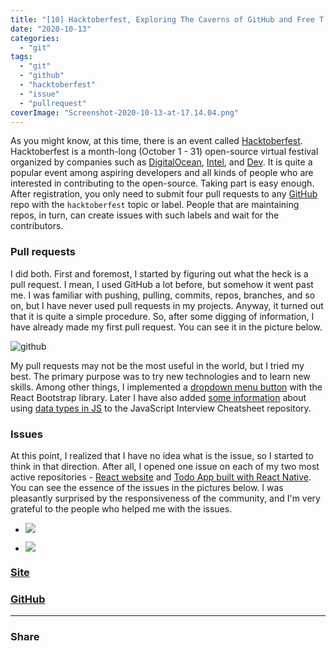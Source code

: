 ```yaml
---
title: "[10] Hacktoberfest, Exploring The Caverns of GitHub and Free T-Shirts"
date: "2020-10-13"
categories: 
  - "git"
tags: 
  - "git"
  - "github"
  - "hacktoberfest"
  - "issue"
  - "pullrequest"
coverImage: "Screenshot-2020-10-13-at-17.14.04.png"
---
```


As you might know, at this time, there is an event called [Hacktoberfest](https://hacktoberfest.digitalocean.com/). Hacktoberfest is a month-long (October 1 - 31) open-source virtual festival organized by companies such as [DigitalOcean](https://www.digitalocean.com/), [Intel](https://www.intel.com/content/www/us/en/homepage.html), and [Dev](https://dev.to/villivald). It is quite a popular event among aspiring developers and all kinds of people who are interested in contributing to the open-source. Taking part is easy enough. After registration, you only need to submit four pull requests to any [GitHub](https://github.com/villivald) repo with the `hacktoberfest` topic or label. People that are maintaining repos, in turn, can create issues with such labels and wait for the contributors.

### Pull requests

I did both. First and foremost, I started by figuring out what the heck is a pull request. I mean, I used GitHub a lot before, but somehow it went past me. I was familiar with pushing, pulling, commits, repos, branches, and so on, but I have never used pull requests in my projects. Anyway, it turned out that it is quite a simple procedure. So, after some digging of information, I have already made my first pull request. You can see it in the picture below.

![github](images/Screenshot-2020-10-13-at-16.55.41-1024x583.png)

My pull requests may not be the most useful in the world, but I tried my best. The primary purpose was to try new technologies and to learn new skills. Among other things, I implemented a [dropdown menu button](https://github.com/imyjimmy/hacktoberfest-app/commit/56b8f75d8cb30dd1dc79112b6afda6e06b61ddd5) with the React Bootstrap library. Later I have also added [some information](https://github.com/GHATAK123/Javascript-Interview-Cheatsheet/commit/2a8769b87dff9b43120e3560119cc5ced00a0861) about using [data types in JS](https://create-react-app.com/javascript-data-types/) to the JavaScript Interview Cheatsheet repository.

### Issues

At this point, I realized that I have no idea what is the issue, so I started to think in that direction. After all, I opened one issue on each of my two most active repositories - [React website](https://github.com/villivald/proj_react_2020) and [Todo App built with React Native](https://github.com/villivald/todo_app_react_native_2020). You can see the essence of the issues in the pictures below. I was pleasantly surprised by the responsiveness of the community, and I'm very grateful to the people who helped me with the issues.

- ![](images/Screenshot-2020-10-13-at-17.15.19-1024x543.png)
    
- ![](images/Screenshot-2020-10-13-at-17.15.41-1024x556.png)
    

### [Site](https://proj.create-react-app.com/)

### [GitHub](https://github.com/villivald)

* * *

### Share

<script src="https://yastatic.net/share2/share.js"></script>
